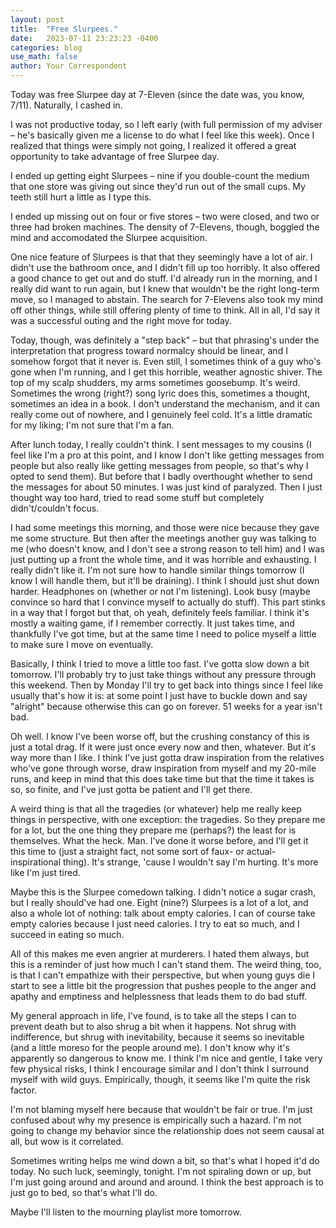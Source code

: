 ```yaml
---
layout: post
title:  "Free Slurpees."
date:   2023-07-11 23:23:23 -0400
categories: blog
use_math: false
author: Your Correspondent
---
```


Today was free Slurpee day at 7-Eleven (since the date was, you know, 7/11). Naturally, I cashed in.

I was not productive today, so I left early (with full permission of my adviser &ndash; he's basically given me a license to do what I feel like this week). Once I realized that things were simply not going, I realized it offered a great opportunity to take advantage of free Slurpee day.

I ended up getting eight Slurpees &ndash; nine if you double-count the medium that one store was giving out since they'd run out of the small cups. My teeth still hurt a little as I type this.

I ended up missing out on four or five stores &ndash; two were closed, and two or three had broken machines. The density of 7-Elevens, though, boggled the mind and accomodated the Slurpee acquisition.

One nice feature of Slurpees is that that they seemingly have a lot of air. I didn't use the bathroom once, and I didn't fill up too horribly. It also offered a good chance to get out and do stuff. I'd already run in the morning, and I really did want to run again, but I knew that wouldn't be the right long-term move, so I managed to abstain. The search for 7-Elevens also took my mind off other things, while still offering plenty of time to think. All in all, I'd say it was a successful outing and the right move for today.

Today, though, was definitely a "step back" &ndash; but that phrasing's under the interpretation that progress toward normalcy should be linear, and I somehow forgot that it never is. Even still, I sometimes think of a guy who's gone when I'm running, and I get this horrible, weather agnostic shiver. The top of my scalp shudders, my arms sometimes goosebump. It's weird. Sometimes the wrong (right?) song lyric does this, sometimes a thought, sometimes an idea in a book. I don't understand the mechanism, and it can really come out of nowhere, and I genuinely feel cold. It's a little dramatic for my liking; I'm not sure that I'm a fan.

After lunch today, I really couldn't think. I sent messages to my cousins (I feel like I'm a pro at this point, and I know I don't like getting messages from people but also really like getting messages from people, so that's why I opted to send them). But before that I badly overthought whether to send the messages for about 50 minutes. I was just kind of paralyzed. Then I just thought way too hard, tried to read some stuff but completely didn't/couldn't focus.

I had some meetings this morning, and those were nice because they gave me some structure. But then after the meetings another guy was talking to me (who doesn't know, and I don't see a strong reason to tell him) and I was just putting up a front the whole time, and it was horrible and exhausting. I really didn't like it. I'm not sure how to handle similar things tomorrow (I know I will handle them, but it'll be draining). I think I should just shut down harder. Headphones on (whether or not I'm listening). Look busy (maybe convince so hard that I convince myself to actually do stuff). This part stinks in a way that I forgot but that, oh yeah, definitely feels familiar. I think it's mostly a waiting game, if I remember correctly. It just takes time, and thankfully I've got time, but at the same time I need to police myself a little to make sure I move on eventually.

Basically, I think I tried to move a little too fast. I've gotta slow down a bit tomorrow. I'll probably try to just take things without any pressure through this weekend. Then by Monday I'll try to get back into things since I feel like usually that's how it is: at some point I just have to buckle down and say "alright" because otherwise this can go on forever. 51 weeks for a year isn't bad. 

Oh well. I know I've been worse off, but the crushing constancy of this is just a total drag. If it were just once every now and then, whatever. But it's way more than I like. I think I've just gotta draw inspiration from the relatives who've gone through worse, draw inspiration from myself and my 20-mile runs, and keep in mind that this does take time but that the time it takes is so, so finite, and I've just gotta be patient and I'll get there.

A weird thing is that all the tragedies (or whatever) help me really keep things in perspective, with one exception: the tragedies. So they prepare me for a lot, but the one thing they prepare me (perhaps?) the least for is themselves. What the heck. Man. I've done it worse before, and I'll get it this time to (just a straight fact, not some sort of faux- or actual-inspirational thing). It's strange, 'cause I wouldn't say I'm hurting. It's more like I'm just tired.

Maybe this is the Slurpee comedown talking. I didn't notice a sugar crash, but I really should've had one. Eight (nine?) Slurpees is a lot of a lot, and also a whole lot of nothing: talk about empty calories. I can of course take empty calories because I just need calories. I try to eat so much, and I succeed in eating so much.

All of this makes me even angrier at murderers. I hated them always, but this is a reminder of just how much I can't stand them. The weird thing, too, is that I can't empathize with their perspective, but when young guys die I start to see a little bit the progression that pushes people to the anger and apathy and emptiness and helplessness that leads them to do bad stuff. 

My general approach in life, I've found, is to take all the steps I can to prevent death but to also shrug a bit when it happens. Not shrug with indifference, but shrug with inevitability, because it seems so inevitable (and a little moreso for the people around me). I don't know why it's apparently so dangerous to know me. I think I'm nice and gentle, I take very few physical risks, I think I encourage similar and I don't think I surround myself with wild guys. Empirically, though, it seems like I'm quite the risk factor.

I'm not blaming myself here because that wouldn't be fair or true. I'm just confused about why my presence is empirically such a hazard. I'm not going to change my behavior since the relationship does not seem causal at all, but wow is it correlated.

Sometimes writing helps me wind down a bit, so that's what I hoped it'd do today. No such luck, seemingly, tonight. I'm not spiraling down or up, but I'm just going around and around and around. I think the best approach is to just go to bed, so that's what I'll do.

Maybe I'll listen to the mourning playlist more tomorrow.



